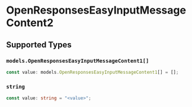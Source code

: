 # OpenResponsesEasyInputMessageContent2


## Supported Types

### `models.OpenResponsesEasyInputMessageContent1[]`

```typescript
const value: models.OpenResponsesEasyInputMessageContent1[] = [];
```

### `string`

```typescript
const value: string = "<value>";
```

